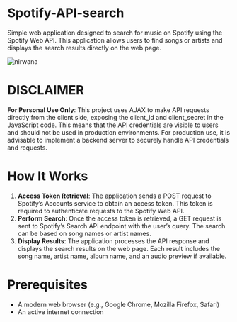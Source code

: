 # Spotify-API-search

Simple web application designed to search for music on Spotify using the Spotify Web API. This application allows users to find songs or artists and displays the search results directly on the web page.

![nirwana](https://github.com/user-attachments/assets/6d71617a-1009-46ff-8450-a82c183dda8c)

# DISCLAIMER
**For Personal Use Only**: This project uses AJAX to make API requests directly from the client side, exposing the client_id and client_secret in the JavaScript code. This means that the API credentials are visible to users and should not be used in production environments. For production use, it is advisable to implement a backend server to securely handle API credentials and requests.

# How It Works
1. **Access Token Retrieval**:
    The application sends a POST request to Spotify’s Accounts service to obtain an access token. This token is required to authenticate requests to the Spotify Web API.
3. **Perform Search**:
    Once the access token is retrieved, a GET request is sent to Spotify’s Search API endpoint with the user’s query. The search can be based on song names or artist names.
4. **Display Results**:
    The application processes the API response and displays the search results on the web page. Each result includes the song name, artist name, album name, and an audio preview if available.

# Prerequisites
- A modern web browser (e.g., Google Chrome, Mozilla Firefox, Safari)
- An active internet connection
